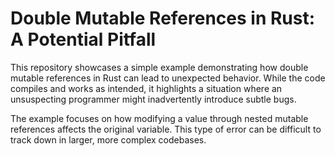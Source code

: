 # Double Mutable References in Rust: A Potential Pitfall

This repository showcases a simple example demonstrating how double mutable references in Rust can lead to unexpected behavior. While the code compiles and works as intended, it highlights a situation where an unsuspecting programmer might inadvertently introduce subtle bugs.

The example focuses on how modifying a value through nested mutable references affects the original variable. This type of error can be difficult to track down in larger, more complex codebases.